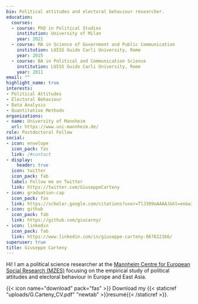 ```yaml
---
bio: Political attitudes and electoral behaviour researcher.
education:
  courses:
  - course: PhD in Political Studies
    institution: University of Milan
    year: 2021
  - course: MA in Science of Government and Public Communication
    institution: LUISS Guido Carli University, Rome
    year: 2015
  - course: BA in Political and Communication Science
    institution: LUISS Guido Carli University, Rome
    year: 2011
email: ""
highlight_name: true
interests:
- Political Attitudes
- Electoral Behaviour
- Data Analysis
- Quantitative Methods
organizations:
- name: University of Mannheim
  url: https://www.uni-mannheim.de/
role: Postdoctoral Fellow
social:
- icon: envelope
  icon_pack: fas
  link: /#contact
- display:
    header: true
  icon: twitter
  icon_pack: fab
  label: Follow me on Twitter
  link: https://twitter.com/GiuseppeCarteny
- icon: graduation-cap
  icon_pack: fas
  link: https://scholar.google.com/citations?user=TlJ3O9oAAAAJ&hl=en&oi=sra
- icon: github
  icon_pack: fab
  link: https://github.com/giucarny/
- icon: linkedin
  icon_pack: fab
  link: https://www.linkedin.com/in/giuseppe-carteny-8676121b6/
superuser: true
title: Giuseppe Carteny
---
```


Hi! I am a political science researcher at the [Mannheim Centre for European Social Research (MZES)](https://www.mzes.uni-mannheim.de/d7/en) focusing on the empirical study of political attitudes and electoral behaviour in Europe and East Asia. 


{{< icon name="download" pack="fas" >}} Download my {{< staticref "uploads/G.Carteny_CV.pdf" "newtab" >}}resumé{{< /staticref >}}.
